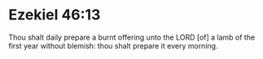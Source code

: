 # Ezekiel 46:13

Thou shalt daily prepare a burnt offering unto the LORD [of] a lamb of the first year without blemish: thou shalt prepare it every morning.